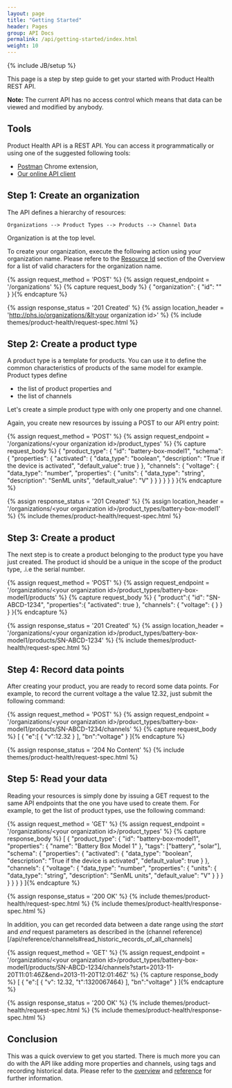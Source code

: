 ```yaml
---
layout: page
title: "Getting Started"
header: Pages
group: API Docs
permalink: /api/getting-started/index.html
weight: 10
---
```

{% include JB/setup %}

This page is a step by step guide to get your started with Product Health REST API.

**Note:** The current API has no access control which means that data can be viewed and modified by anybody.

Tools
-----
Product Health API is a REST API.  You can access it programmatically or using one of the suggested following tools:

* [Postman](http://www.getpostman.com/) Chrome extension,
* [Our online API client](/api/try-it-online)

Step 1: Create an organization
------------------------------

The API defines a hierarchy of resources:

    Organizations --> Product Types --> Products --> Channel Data

Organization is at the top level.

To create your organization, execute the following action using your organization name.
Please refere to the [Resource Id](http://localhost:4000/api/reference/general-concepts/#resource_id) section
of the Overview for a list of valid characters for the organization name.


{% assign request_method = 'POST' %}
{% assign request_endpoint = '/organizations' %}
{% capture request_body %}
{
    "organization": {
        "id": "<your organization id>"
    }
}{% endcapture %}

{% assign response_status = '201 Created' %}
{% assign location_header = 'http://phs.io/organizations/&lt;your organization id&gt;' %}
{% include themes/product-health/request-spec.html %}


Step 2: Create a product type
-----------------------------

A product type is a template for products.  You can use it to define the common characteristics of products of the
same model for example.  Product types define

* the list of product properties and
* the list of channels

Let's create a simple product type with only one property and one channel.

Again, you create new resources by issuing a POST to our API entry point:

{% assign request_method = 'POST' %}
{% assign request_endpoint = '/organizations/&lt;your organization id&gt;/product_types' %}
{% capture request_body %}
{
    "product_type": {
        "id": "battery-box-model1",
        "schema": {
            "properties": {
                "activated": {
                    "data_type": "boolean",
                    "description": "True if the device is activated",
                    "default_value": true
                }
            },
            "channels": {
                "voltage": {
                    "data_type": "number",
                    "properties": {
                        "units": {
                            "data_type": "string",
                            "description": "SenML units",
                            "default_value": "V"
                        }
                    }
                }
            }
        }
    }
}{% endcapture %}

{% assign response_status = '201 Created' %}
{% assign location_header = '/organizations/&lt;your organization id&gt;/product_types/battery-box-model1' %}
{% include themes/product-health/request-spec.html %}


Step 3: Create a product
------------------------

The next step is to create a product belonging to the product type you have just created.
The product id should be a unique in the scope of the product type, .i.e the serial number.

{% assign request_method = 'POST' %}
{% assign request_endpoint = '/organizations/&lt;your organization id&gt;/product_types/battery-box-model1/products' %}
{% capture request_body %}
{
    "product":{
        "id": "SN-ABCD-1234",
        "properties":{
            "activated": true
        },
        "channels": {
            "voltage": {
            }
        }
    }
}{% endcapture %}

{% assign response_status = '201 Created' %}
{% assign location_header = '/organizations/&lt;your organization id&gt;/product_types/battery-box-model1/products/SN-ABCD-1234' %}
{% include themes/product-health/request-spec.html %}


Step 4: Record data points
--------------------------

After creating your product, you are ready to record some data points.  For example, to record the current voltage a
the value 12.32, just submit the following command:

{% assign request_method = 'POST' %}
{% assign request_endpoint = '/organizations/&lt;your organization id&gt;/product_types/battery-box-model1/products/SN-ABCD-1234/channels' %}
{% capture request_body %}
[
    {
        "e":[
            {
                "v":12.32
            }
        ],
        "bn":"voltage"
    }
]{% endcapture %}

{% assign response_status = '204 No Content' %}
{% include themes/product-health/request-spec.html %}

Step 5: Read your data
----------------------

Reading your resources is simply done by issuing a GET request to the same API endpoints that the one you have used to
create them. For example, to get the list of product types, use the following command:

{% assign request_method = 'GET' %}
{% assign request_endpoint = '/organizations/&lt;your organization id&gt;/product_types' %}
{% capture response_body %}
[
    {
        "product_type": {
            "id": "battery-box-model1",
            "properties": {
                "name": "Battery Box Model 1"
            },
            "tags": ["battery", "solar"],
            "schema": {
                "properties": {
                    "activated": {
                        "data_type": "boolean",
                        "description": "True if the device is activated",
                        "default_value": true
                    }
                },
                "channels": {
                    "voltage": {
                        "data_type": "number",
                        "properties": {
                            "units": {
                                "data_type": "string",
                                "description": "SenML units",
                                "default_value": "V"
                            }
                        }
                    }
                }
            }
        }
    }
]{% endcapture %}

{% assign response_status = '200 OK' %}
{% include themes/product-health/request-spec.html %}
{% include themes/product-health/response-spec.html %}

In addition, you can get recorded data between a date range using the *start* and *end* request parameters as described
in the (channel reference)[/api/reference/channels#read_historic_records_of_all_channels]

{% assign request_method = 'GET' %}
{% assign request_endpoint = '/organizations/&lt;your organization id&gt;/product_types/battery-box-model1/products/SN-ABCD-1234/channels?start=2013-11-20T11:01:46Z&amp;end=2013-11-20T12:01:46Z' %}
{% capture response_body %}
[
    {
        "e":[
            { "v": 12.32, "t":1320067464}
        ],
        "bn":"voltage"
    }
]{% endcapture %}

{% assign response_status = '200 OK' %}
{% include themes/product-health/request-spec.html %}
{% include themes/product-health/response-spec.html %}


Conclusion
----------
This was a quick overview to get you started.  There is much more you can do with the API like adding more properties and
channels, using tags and recording historical data.  Please refer to the [overview](/api/overview) and
 [reference](/api/reference/general-concepts) for further information.

